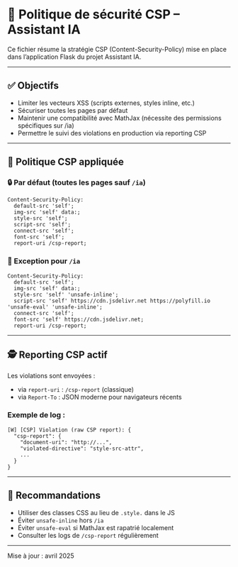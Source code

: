# 🔐 Politique de sécurité CSP – Assistant IA

Ce fichier résume la stratégie CSP (Content-Security-Policy) mise en place dans l’application Flask du projet Assistant IA.

---

## ✅ Objectifs

- Limiter les vecteurs XSS (scripts externes, styles inline, etc.)
- Sécuriser toutes les pages par défaut
- Maintenir une compatibilité avec MathJax (nécessite des permissions spécifiques sur /ia)
- Permettre le suivi des violations en production via reporting CSP

---

## 🎯 Politique CSP appliquée

### 🔒 Par défaut (toutes les pages sauf `/ia`)

```
Content-Security-Policy:
  default-src 'self';
  img-src 'self' data:;
  style-src 'self';
  script-src 'self';
  connect-src 'self';
  font-src 'self';
  report-uri /csp-report;
```

### 🔄 Exception pour `/ia`

```
Content-Security-Policy:
  default-src 'self';
  img-src 'self' data:;
  style-src 'self' 'unsafe-inline';
  script-src 'self' https://cdn.jsdelivr.net https://polyfill.io 'unsafe-eval' 'unsafe-inline';
  connect-src 'self';
  font-src 'self' https://cdn.jsdelivr.net;
  report-uri /csp-report;
```

---

## 🕵️ Reporting CSP actif

Les violations sont envoyées :
- via `report-uri` : `/csp-report` (classique)
- via `Report-To` : JSON moderne pour navigateurs récents

### Exemple de log :

```
[W] [CSP] Violation (raw CSP report): {
  "csp-report": {
    "document-uri": "http://...",
    "violated-directive": "style-src-attr",
    ...
  }
}
```

---

## 📌 Recommandations

- Utiliser des classes CSS au lieu de `.style.` dans le JS
- Éviter `unsafe-inline` hors `/ia`
- Éviter `unsafe-eval` si MathJax est rapatrié localement
- Consulter les logs de `/csp-report` régulièrement

---

Mise à jour : avril 2025
